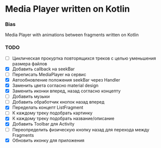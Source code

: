 # Media Player written on Kotlin

### Bias

Media Player with animations between fragments written on Kotlin

### TODO

- [ ] Циклическая прокуртка повторящихся треков с целью уменьшения размера файлов
- [x] Добавить callback на seekBar
- [ ] Переписать MediaPlayer на сервис
- [x] Автообновление положения seekBar через Handler
- [x] Заменить цвета согласно material design
- [x] Заменить иконки вперед, назад согласно концепту
- [ ] Добавить музыки
- [ ] Добавить обработчик кнопок назад вперед
- [x] Переделать концепт ListFragment
- [ ] К каждому треку подобрать картинку
- [x] К каждому треку подобрать название/описание
- [x] Добавить Toolbar для Activity
- [ ] Переопределить физическую кнопку назад для перехода между Fragments
- [x] Обновить иконку для приложения